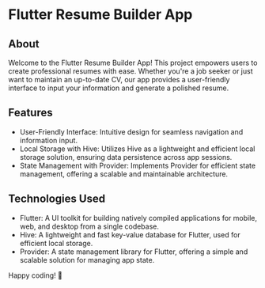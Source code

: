 # Flutter Resume Builder App


## About

Welcome to the Flutter Resume Builder App! This project empowers users to create professional resumes with ease. 
Whether you're a job seeker or just want to maintain an up-to-date CV,
our app provides a user-friendly interface to input your information and generate a polished resume.

## Features

 - User-Friendly Interface: Intuitive design for seamless navigation and information input.
 - Local Storage with Hive: Utilizes Hive as a lightweight and efficient local storage solution, ensuring data persistence across app sessions.
 - State Management with Provider: Implements Provider for efficient state management, offering a scalable and maintainable architecture.

## Technologies Used

 - Flutter: A UI toolkit for building natively compiled applications for mobile, web, and desktop from a single codebase.
 - Hive: A lightweight and fast key-value database for Flutter, used for efficient local storage.
 - Provider: A state management library for Flutter, offering a simple and scalable solution for managing app state.

Happy coding! 🚀
